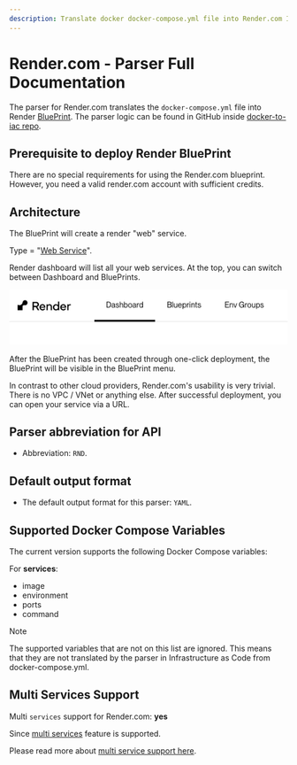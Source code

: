 ```yaml
---
description: Translate docker docker-compose.yml file into Render.com Infrastructure as Code with deploy.my
---
```


# Render.com - Parser Full Documentation

The parser for Render.com translates the `docker-compose.yml` file into Render [BluePrint](https://docs.render.com/infrastructure-as-code). The parser logic can be found in GitHub inside [docker-to-iac repo](https://github.com/deploymy/docker-to-iac/blob/main/src/parsers/render.ts).

## Prerequisite to deploy Render BluePrint

There are no special requirements for using the Render.com blueprint. However, you need a valid render.com account with sufficient credits.

## Architecture

The BluePrint will create a render "web" service.

Type = "[Web Service](https://docs.render.com/blueprint-spec#type)".

Render dashboard will list all your web services. At the top, you can switch between Dashboard and BluePrints.

![Render BluePrints](/public/img-docs/docker-to-iac/render.com-dashboard-blueprints.png)

After the BluePrint has been created through one-click deployment, the BluePrint will be visible in the BluePrint menu.

In contrast to other cloud providers, Render.com's usability is very trivial. There is no VPC / VNet or anything else. After successful deployment, you can open your service via a URL.

## Parser abbreviation for API

- Abbreviation: `RND`.

## Default output format

- The default output format for this parser: `YAML`.

## Supported Docker Compose Variables

The current version supports the following Docker Compose variables:

For __services__:

- image
- environment
- ports
- command

> [!NOTE]
> The supported variables that are not on this list are ignored. This means that they are not translated by the parser in Infrastructure as Code from docker-compose.yml.

## Multi Services Support

Multi `services` support for Render.com: __yes__

Since [multi services](https://docs.render.com/blueprint-spec#root-level-fields) feature is supported.

Please read more about [multi service support here](/docker-to-iac/multi-services-support.md).
